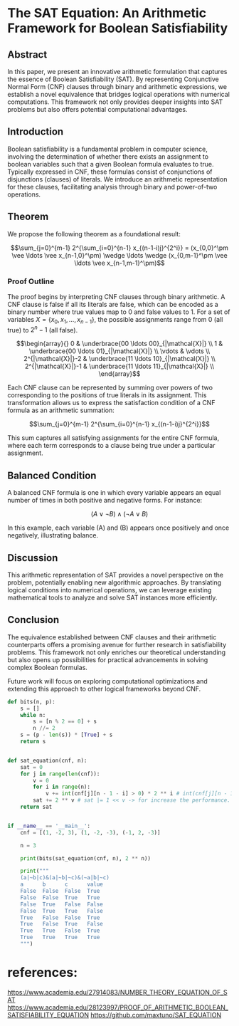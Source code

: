 # The SAT Equation: An Arithmetic Framework for Boolean Satisfiability

## Abstract
In this paper, we present an innovative arithmetic formulation that captures the essence of Boolean Satisfiability (SAT). By representing Conjunctive Normal Form (CNF) clauses through binary and arithmetic expressions, we establish a novel equivalence that bridges logical operations with numerical computations. This framework not only provides deeper insights into SAT problems but also offers potential computational advantages.

## Introduction
Boolean satisfiability is a fundamental problem in computer science, involving the determination of whether there exists an assignment to boolean variables such that a given Boolean formula evaluates to true. Typically expressed in CNF, these formulas consist of conjunctions of disjunctions (clauses) of literals. We introduce an arithmetic representation for these clauses, facilitating analysis through binary and power-of-two operations.

## Theorem
We propose the following theorem as a foundational result:

```math
\sum_{j=0}^{m-1} 2^{\sum_{i=0}^{n-1} x_{(n-1-i)j}^{2^i}} = (x_{0,0}^\pm \vee \ldots \vee x_{n-1,0}^\pm) \wedge \ldots \wedge (x_{0,m-1}^\pm \vee \ldots \vee x_{n-1,m-1}^\pm)
```

### Proof Outline
The proof begins by interpreting CNF clauses through binary arithmetic. A CNF clause is false if all its literals are false, which can be encoded as a binary number where true values map to 0 and false values to 1. For a set of variables $X = \{x_0, x_1, \ldots, x_{n-1}\}$, the possible assignments range from $0$ (all true) to $2^n - 1$ (all false).

```math
\begin{array}{}
0 & \underbrace{00 \ldots 00}_{|\mathcal{X}|} \\
1 & \underbrace{00 \ldots 01}_{|\mathcal{X}|} \\
\vdots & \vdots \\
2^{|\mathcal{X}|}-2 & \underbrace{11 \ldots 10}_{|\mathcal{X}|} \\
2^{|\mathcal{X}|}-1 & \underbrace{11 \ldots 11}_{|\mathcal{X}|} \\
\end{array}
```

Each CNF clause can be represented by summing over powers of two corresponding to the positions of true literals in its assignment. This transformation allows us to express the satisfaction condition of a CNF formula as an arithmetic summation:

```math
\sum_{j=0}^{m-1} 2^{\sum_{i=0}^{n-1} x_{(n-1-i)j}^{2^i}}
```

This sum captures all satisfying assignments for the entire CNF formula, where each term corresponds to a clause being true under a particular assignment.

## Balanced Condition
A balanced CNF formula is one in which every variable appears an equal number of times in both positive and negative forms. For instance:

```math
(A \vee \neg B) \wedge (\neg A \vee B)
```

In this example, each variable \(A\) and \(B\) appears once positively and once negatively, illustrating balance.

## Discussion
This arithmetic representation of SAT provides a novel perspective on the problem, potentially enabling new algorithmic approaches. By translating logical conditions into numerical operations, we can leverage existing mathematical tools to analyze and solve SAT instances more efficiently.

## Conclusion
The equivalence established between CNF clauses and their arithmetic counterparts offers a promising avenue for further research in satisfiability problems. This framework not only enriches our theoretical understanding but also opens up possibilities for practical advancements in solving complex Boolean formulas.

Future work will focus on exploring computational optimizations and extending this approach to other logical frameworks beyond CNF.

```python
def bits(n, p):
    s = []
    while n:
        s = [n % 2 == 0] + s
        n //= 2
    s = (p - len(s)) * [True] + s
    return s


def sat_equation(cnf, n):
    sat = 0
    for j in range(len(cnf)):
        v = 0
        for i in range(n):
            v += int(cnf[j][n - 1 - i] > 0) * 2 ** i # int(cnf[j][n - 1 - i] > 0) << i -> for increase the performance.
        sat += 2 ** v # sat |= 1 << v -> for increase the performance.
    return sat


if __name__ == '__main__':
    cnf = [(1, -2, 3), (1, -2, -3), (-1, 2, -3)]

    n = 3

    print(bits(sat_equation(cnf, n), 2 ** n))

    print("""
    (a|~b|c)&(a|~b|~c)&(~a|b|~c)
    a      b      c      value
    False  False  False  True
    False  False  True   True
    False  True   False  False
    False  True   True   False
    True   False  False  True
    True   False  True   False
    True   True   False  True
    True   True   True   True
    """)
```

# references:
https://www.academia.edu/27914083/NUMBER_THEORY_EQUATION_OF_SAT
https://www.academia.edu/28123997/PROOF_OF_ARITHMETIC_BOOLEAN_SATISFIABILITY_EQUATION
https://github.com/maxtuno/SAT_EQUATION
